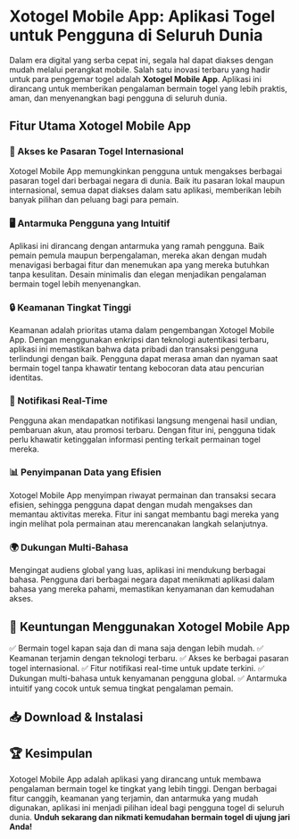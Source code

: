 # Xotogel Mobile App: Aplikasi Togel untuk Pengguna di Seluruh Dunia

Dalam era digital yang serba cepat ini, segala hal dapat diakses dengan mudah melalui perangkat mobile. Salah satu inovasi terbaru yang hadir untuk para penggemar togel adalah **Xotogel Mobile App**. Aplikasi ini dirancang untuk memberikan pengalaman bermain togel yang lebih praktis, aman, dan menyenangkan bagi pengguna di seluruh dunia.

## Fitur Utama Xotogel Mobile App

### 🎯 Akses ke Pasaran Togel Internasional
Xotogel Mobile App memungkinkan pengguna untuk mengakses berbagai pasaran togel dari berbagai negara di dunia. Baik itu pasaran lokal maupun internasional, semua dapat diakses dalam satu aplikasi, memberikan lebih banyak pilihan dan peluang bagi para pemain.

### 🖥️ Antarmuka Pengguna yang Intuitif
Aplikasi ini dirancang dengan antarmuka yang ramah pengguna. Baik pemain pemula maupun berpengalaman, mereka akan dengan mudah menavigasi berbagai fitur dan menemukan apa yang mereka butuhkan tanpa kesulitan. Desain minimalis dan elegan menjadikan pengalaman bermain togel lebih menyenangkan.

### 🔒 Keamanan Tingkat Tinggi
Keamanan adalah prioritas utama dalam pengembangan Xotogel Mobile App. Dengan menggunakan enkripsi dan teknologi autentikasi terbaru, aplikasi ini memastikan bahwa data pribadi dan transaksi pengguna terlindungi dengan baik. Pengguna dapat merasa aman dan nyaman saat bermain togel tanpa khawatir tentang kebocoran data atau pencurian identitas.

### 📢 Notifikasi Real-Time
Pengguna akan mendapatkan notifikasi langsung mengenai hasil undian, pembaruan akun, atau promosi terbaru. Dengan fitur ini, pengguna tidak perlu khawatir ketinggalan informasi penting terkait permainan togel mereka.

### 📊 Penyimpanan Data yang Efisien
Xotogel Mobile App menyimpan riwayat permainan dan transaksi secara efisien, sehingga pengguna dapat dengan mudah mengakses dan memantau aktivitas mereka. Fitur ini sangat membantu bagi mereka yang ingin melihat pola permainan atau merencanakan langkah selanjutnya.

### 🌍 Dukungan Multi-Bahasa
Mengingat audiens global yang luas, aplikasi ini mendukung berbagai bahasa. Pengguna dari berbagai negara dapat menikmati aplikasi dalam bahasa yang mereka pahami, memastikan kenyamanan dan kemudahan akses.

## 📌 Keuntungan Menggunakan Xotogel Mobile App
✅ Bermain togel kapan saja dan di mana saja dengan lebih mudah.
✅ Keamanan terjamin dengan teknologi terbaru.
✅ Akses ke berbagai pasaran togel internasional.
✅ Fitur notifikasi real-time untuk update terkini.
✅ Dukungan multi-bahasa untuk kenyamanan pengguna global.
✅ Antarmuka intuitif yang cocok untuk semua tingkat pengalaman pemain.

## 📥 Download & Instalasi

## 🏆 Kesimpulan
Xotogel Mobile App adalah aplikasi yang dirancang untuk membawa pengalaman bermain togel ke tingkat yang lebih tinggi. Dengan berbagai fitur canggih, keamanan yang terjamin, dan antarmuka yang mudah digunakan, aplikasi ini menjadi pilihan ideal bagi pengguna togel di seluruh dunia. **Unduh sekarang dan nikmati kemudahan bermain togel di ujung jari Anda!**
